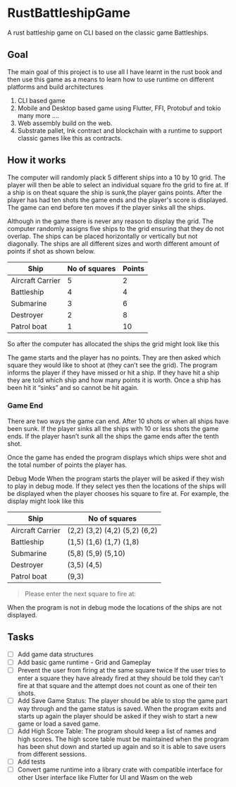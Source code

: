 # RustBattleshipGame

A rust battleship game on CLI based on the classic game Battleships.

## Goal

The main goal of this project is to use all I have learnt in the rust book and then use this game as a means to learn how to use runtime on different platforms and build architectures

1. CLI based game
1. Mobile and Desktop based game using Flutter, FFI, Protobuf and tokio many more ....
1. Web assembly build on the web.
1. Substrate pallet, Ink contract and blockchain with a runtime to support classic games like this as contracts.

## How it works

The computer will randomly plack 5 different ships into a 10 by 10 grid. The player will then be able to select an individual square fro the grid to fire at. If a ship is on theat square the ship is sunk,the player gains points. After the player has had ten shots the game ends and the player's score is displayed. The game can end before ten moves if the player sinks all the ships.

Although in the game there is never any reason to display the grid.  The computer randomly assigns five ships to the grid ensuring that they do not overlap. The ships can be placed horizontally or vertically but not diagonally.  The ships are all different sizes and worth different amount of points if shot as shown below.

| Ship  | No of squares | Points |
| ------------- | ------------- |  ------------- |
| Aircraft Carrier  | 5  | 2 |
| Battleship  | 4  | 4 |
|  Submarine | 3  | 6 |
| Destroyer  | 2  | 8 |
| Patrol boat  | 1  | 10 |

So after the computer has allocated the ships the grid might look like this

The game starts and the player has no points.  They are then asked which square they would like to shoot at (they can’t see the grid).  The program informs the player if they have missed or hit a ship.  If they have hit a ship they are told which ship and how many points it is worth. Once a ship has been hit it “sinks” and so cannot be hit again.

### Game End

There are two ways the game can end. After 10 shots or when all ships have been sunk.  If the player sinks all the ships with 10 or less shots the game ends. If the player hasn’t sunk all the ships the game ends after the tenth shot.

Once the game has ended the program displays which ships were shot and the total number of points the player has.

Debug Mode
When the program starts the player will be asked if they wish to play in debug mode.  If they select yes then the locations of the ships will be displayed when the player chooses his square to fire at.  For example, the display might look like this

| Ship  | No of squares |
| ------------- | ------------- |
| Aircraft Carrier  | (2,2) (3,2) (4,2) (5,2) (6,2) |
| Battleship  | (1,5) (1,6) (1,7) (1,8) |
|  Submarine | (5,8) (5,9) (5,10) |
| Destroyer  | (3,5) (4,5) |
| Patrol boat  | (9,3) |

> Please enter the next square to fire at:

When the program is not in debug mode the locations of the ships are not displayed.

## Tasks

- [ ] Add game data structures
- [ ] Add basic game runtime - Grid and Gameplay
- [ ] Prevent the user from firing at the same square twice
If the user tries to enter a square they have already fired at they should be told they can’t fire at that square and the attempt does not count as one of their ten shots.
- [ ] Add Save Game Status:
The player should be able to stop the game part way through and the game status is saved. When the program exits and starts up again the player should be asked if they wish to start a new game or load a saved game.
- [ ] Add High Score Table:
The program should keep a list of names and high scores.  The high score table must be maintained when the program has been shut down and started up again and so it is able to save users from different sessions.
- [ ] Add tests
- [ ] Convert game runtime into a library crate with compatible interface for other User interface like Flutter for UI and Wasm on the web
